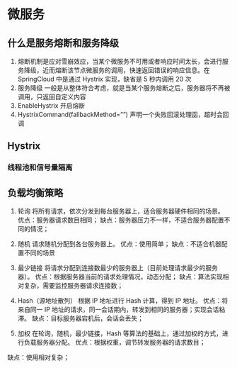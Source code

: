 # 微服务

## 什么是服务熔断和服务降级

1. 熔断机制是应对雪崩效应，当某个微服务不可用或者响应时间太长，会进行服务降级，近而熔断该节点微服务的调用，快速返回错误的响应信息。在 SpringCloud 中是通过 Hystrix 实现，缺省是 5 秒内调用 20 次
2. 服务降级 一般是从整体符合考虑，就是当某个服务熔断之后，服务器将不再被调用，只返回自定义内容
3. EnableHystrix 开启熔断
4. HystrixCommand(fallbackMethod=””) 声明一个失败回滚处理函，超时会回调

## Hystrix

### 线程池和信号量隔离

## 负载均衡策略

1. 轮询
   将所有请求，依次分发到每台服务器上，适合服务器硬件相同的场景。
   优点：服务器请求数目相同；
   缺点：服务器压力不一样，不适合服务器配置不同的情况；

2. 随机
   请求随机分配到各台服务器上。
   优点：使用简单；
   缺点：不适合机器配置不同的场景

3. 最少链接
   将请求分配到连接数最少的服务器上（目前处理请求最少的服务器）。
   优点：根据服务器当前的请求处理情况，动态分配；
   缺点：算法实现相对复杂，需要监控服务器请求连接数；

4. Hash（源地址散列）
   根据 IP 地址进行 Hash 计算，得到 IP 地址。
   优点：将来自同一 IP 地址的请求，同一会话期内，转发到相同的服务器；实现会话粘滞。
   缺点：目标服务器宕机后，会话会丢失；

5. 加权
   在轮询，随机，最少链接，Hash 等算法的基础上，通过加权的方式，进行负载服务器分配。
   优点：根据权重，调节转发服务器的请求数目；

缺点：使用相对复杂；
